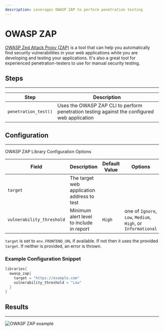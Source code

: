```yaml
---
description: Leverages OWASP ZAP to perform penetration testing
---
```


# OWASP ZAP

[OWASP Zed Attack Proxy (ZAP)](https://www.owasp.org/index.php/OWASP_Zed_Attack_Proxy_Project) is a tool that can help you automatically find security vulnerabilities in your web applications while you are developing and testing your applications.
It's also a great tool for experienced penetration-testers to use for manual security testing.

## Steps

---

| Step | Description |
| ----------- | ----------- |
| `penetration_test()` | Uses the OWASP ZAP CLI to perform penetration testing against the configured web application |

## Configuration

---

OWASP ZAP Library Configuration Options

| Field | Description | Default Value | Options |
|-------|-------------|---------------|---------|
| `target` | The target web application address to test |  |  |
| `vulnerability_threshold` | Minimum alert level to include in report | `High` | one of `Ignore`, `Low`, `Medium`, `High`, or `Informational` |

`target` is set to `env.FRONTEND_URL` if available. If not then it uses the provided `target`. If neither is provided, an error is thrown.

### Example Configuration Snippet

```groovy
libraries{
  owasp_zap{
    target = "https://example.com"
    vulnerability_threshold = "Low"
  }
}
```

## Results

---

![OWASP ZAP example](../../assets/images/owasp_zap/report.png)
